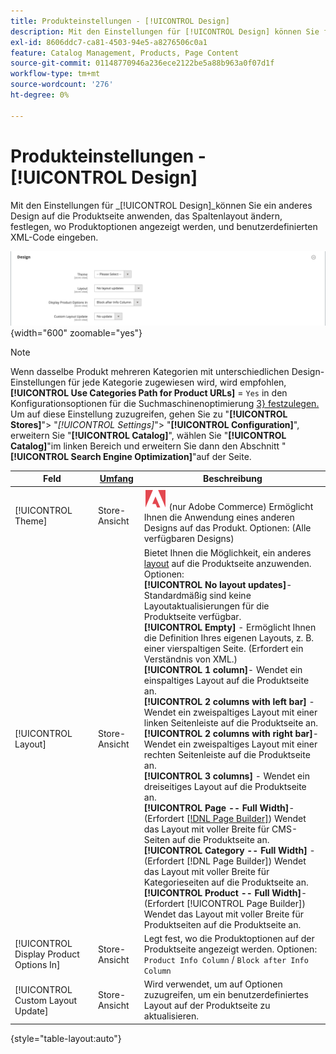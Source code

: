 ```yaml
---
title: Produkteinstellungen - [!UICONTROL Design]
description: Mit den Einstellungen für [!UICONTROL Design] können Sie für ein Produkt ein anderes Design auf eine Produktseite anwenden und das Layout ändern.
exl-id: 8606ddc7-ca81-4503-94e5-a8276506c0a1
feature: Catalog Management, Products, Page Content
source-git-commit: 01148770946a236ece2122be5a88b963a0f07d1f
workflow-type: tm+mt
source-wordcount: '276'
ht-degree: 0%

---
```


# Produkteinstellungen - [!UICONTROL Design]

Mit den Einstellungen für _[!UICONTROL Design]_können Sie ein anderes Design auf die Produktseite anwenden, das Spaltenlayout ändern, festlegen, wo Produktoptionen angezeigt werden, und benutzerdefinierten XML-Code eingeben.

![Design](./assets/product-design-ee.png){width="600" zoomable="yes"}

>[!NOTE]
>
>Wenn dasselbe Produkt mehreren Kategorien mit unterschiedlichen Design-Einstellungen für jede Kategorie zugewiesen wird, wird empfohlen, **[!UICONTROL Use Categories Path for Product URLs]** = `Yes` in den Konfigurationsoptionen für die Suchmaschinenoptimierung [3} festzulegen. ](../configuration-reference/catalog/catalog.md#search-engine-optimization) Um auf diese Einstellung zuzugreifen, gehen Sie zu &quot;**[!UICONTROL Stores]**&quot;> &quot;_[!UICONTROL Settings]_&quot;> &quot;**[!UICONTROL Configuration]**&quot;, erweitern Sie &quot;**[!UICONTROL Catalog]**&quot;, wählen Sie &quot;**[!UICONTROL Catalog]**&quot;im linken Bereich und erweitern Sie dann den Abschnitt &quot;**[!UICONTROL Search Engine Optimization]**&quot;auf der Seite.

| Feld | [Umfang](../getting-started/websites-stores-views.md#scope-settings) | Beschreibung |
|---|---|----|
| [!UICONTROL Theme] | Store-Ansicht | ![Adobe Commerce](../assets/adobe-logo.svg) (nur Adobe Commerce) Ermöglicht Ihnen die Anwendung eines anderen Designs auf das Produkt. Optionen: (Alle verfügbaren Designs) |
| [!UICONTROL Layout] | Store-Ansicht | Bietet Ihnen die Möglichkeit, ein anderes [layout](../content-design/page-layout.md) auf die Produktseite anzuwenden. Optionen: <br/>**[!UICONTROL No layout updates]**- Standardmäßig sind keine Layoutaktualisierungen für die Produktseite verfügbar.<br/>**[!UICONTROL Empty]** - Ermöglicht Ihnen die Definition Ihres eigenen Layouts, z. B. einer vierspaltigen Seite. (Erfordert ein Verständnis von XML.) <br/>**[!UICONTROL 1 column]**- Wendet ein einspaltiges Layout auf die Produktseite an.<br/>**[!UICONTROL 2 columns with left bar]** - Wendet ein zweispaltiges Layout mit einer linken Seitenleiste auf die Produktseite an. <br/>**[!UICONTROL 2 columns with right bar]**- Wendet ein zweispaltiges Layout mit einer rechten Seitenleiste auf die Produktseite an.<br/>**[!UICONTROL 3 columns]** - Wendet ein dreiseitiges Layout auf die Produktseite an. <br/>**[!UICONTROL Page -- Full Width]**- (Erfordert [[!DNL Page Builder]](../page-builder/introduction.md)) Wendet das Layout mit voller Breite für CMS-Seiten auf die Produktseite an.<br/>**[!UICONTROL Category -- Full Width]** - (Erfordert [!DNL Page Builder]) Wendet das Layout mit voller Breite für Kategorieseiten auf die Produktseite an. <br/>**[!UICONTROL Product -- Full Width]**- (Erfordert [!UICONTROL Page Builder]) Wendet das Layout mit voller Breite für Produktseiten auf die Produktseite an. |
| [!UICONTROL Display Product Options In] | Store-Ansicht | Legt fest, wo die Produktoptionen auf der Produktseite angezeigt werden. Optionen: `Product Info Column` / `Block after Info Column` |
| [!UICONTROL Custom Layout Update] | Store-Ansicht | Wird verwendet, um auf Optionen zuzugreifen, um ein benutzerdefiniertes Layout auf der Produktseite zu aktualisieren. |

{style="table-layout:auto"}

